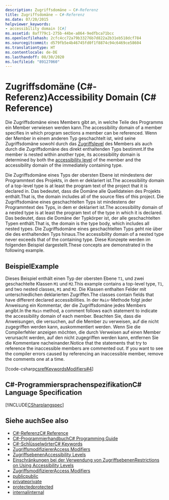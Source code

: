 ```yaml
---
description: Zugriffsdomäne – C#-Referenz
title: Zugriffsdomäne – C#-Referenz
ms.date: 07/20/2015
helpviewer_keywords:
- accessibility domain [C#]
ms.assetid: 8af779c1-275b-44be-a864-9edfbca71bcc
ms.openlocfilehash: 2cfc4cc72a79b33276b7d822a2b31eb518dcf784
ms.sourcegitcommit: d579fb5e4b46745fd0f1f8874c94c6469ce58604
ms.translationtype: HT
ms.contentlocale: de-DE
ms.lasthandoff: 08/30/2020
ms.locfileid: "89127060"
---
```

# <a name="accessibility-domain-c-reference"></a><span data-ttu-id="abf54-103">Zugriffsdomäne (C#-Referenz)</span><span class="sxs-lookup"><span data-stu-id="abf54-103">Accessibility Domain (C# Reference)</span></span>
<span data-ttu-id="abf54-104">Die Zugriffsdomäne eines Members gibt an, in welche Teile des Programms ein Member verwiesen werden kann.</span><span class="sxs-lookup"><span data-stu-id="abf54-104">The accessibility domain of a member specifies in which program sections a member can be referenced.</span></span> <span data-ttu-id="abf54-105">Wenn der Member in einem anderen Typ geschachtelt ist, wird seine Zugriffsdomäne sowohl durch das [Zugriffslevel](./accessibility-levels.md) des Members als auch durch die Zugriffsdomäne des direkt enthaltenden Typs bestimmt.</span><span class="sxs-lookup"><span data-stu-id="abf54-105">If the member is nested within another type, its accessibility domain is determined by both the [accessibility level](./accessibility-levels.md) of the member and the accessibility domain of the immediately containing type.</span></span>  
  
 <span data-ttu-id="abf54-106">Die Zugriffsdomäne eines Typs der obersten Ebene ist mindestens der Programmtext des Projekts, in dem er deklariert ist.</span><span class="sxs-lookup"><span data-stu-id="abf54-106">The accessibility domain of a top-level type is at least the program text of the project that it is declared in.</span></span> <span data-ttu-id="abf54-107">Das bedeutet, dass die Domäne alle Quelldateien des Projekts enthält.</span><span class="sxs-lookup"><span data-stu-id="abf54-107">That is, the domain includes all of the source files of this project.</span></span> <span data-ttu-id="abf54-108">Die Zugriffsdomäne eines geschachtelten Typs ist mindestens der Programmtext des Typs, in dem er deklariert ist.</span><span class="sxs-lookup"><span data-stu-id="abf54-108">The accessibility domain of a nested type is at least the program text of the type in which it is declared.</span></span> <span data-ttu-id="abf54-109">Das bedeutet, dass die Domäne der Typkörper ist, der alle geschachtelten Typen enthält.</span><span class="sxs-lookup"><span data-stu-id="abf54-109">That is, the domain is the type body, which includes all nested types.</span></span> <span data-ttu-id="abf54-110">Die Zugriffsdomäne eines geschachtelten Typs geht nie über die des enthaltenden Typs hinaus.</span><span class="sxs-lookup"><span data-stu-id="abf54-110">The accessibility domain of a nested type never exceeds that of the containing type.</span></span> <span data-ttu-id="abf54-111">Diese Konzepte werden im folgenden Beispiel dargestellt.</span><span class="sxs-lookup"><span data-stu-id="abf54-111">These concepts are demonstrated in the following example.</span></span>  
  
## <a name="example"></a><span data-ttu-id="abf54-112">Beispiel</span><span class="sxs-lookup"><span data-stu-id="abf54-112">Example</span></span>  
 <span data-ttu-id="abf54-113">Dieses Beispiel enthält einen Typ der obersten Ebene `T1`, und zwei geschachtelte Klassen `M1` und `M2`.</span><span class="sxs-lookup"><span data-stu-id="abf54-113">This example contains a top-level type, `T1`, and two nested classes, `M1` and `M2`.</span></span> <span data-ttu-id="abf54-114">Die Klassen enthalten Felder mit unterschiedlichen deklarierten Zugriffen.</span><span class="sxs-lookup"><span data-stu-id="abf54-114">The classes contain fields that have different declared accessibilities.</span></span> <span data-ttu-id="abf54-115">In der `Main`-Methode folgt jeder Anweisung ein Kommentar, der die Zugriffsdomäne jedes Members angibt.</span><span class="sxs-lookup"><span data-stu-id="abf54-115">In the `Main` method, a comment follows each statement to indicate the accessibility domain of each member.</span></span> <span data-ttu-id="abf54-116">Beachten Sie, dass die Anweisungen, die versuchen, auf die Member zu verweisen, auf die nicht zugegriffen werden kann, auskommentiert werden. Wenn Sie die Compilerfehler anzeigen möchten, die durch Verweisen auf einen Member verursacht werden, auf den nicht zugegriffen werden kann, entfernen Sie die Kommentare nacheinander.</span><span class="sxs-lookup"><span data-stu-id="abf54-116">Notice that the statements that try to reference the inaccessible members are commented out. If you want to see the compiler errors caused by referencing an inaccessible member, remove the comments one at a time.</span></span>  
  
[!code-csharp[csrefKeywordsModifiers#4](~/samples/snippets/csharp/VS_Snippets_VBCSharp/csrefKeywordsModifiers/CS/csrefKeywordsModifiers.cs#4)]
  
## <a name="c-language-specification"></a><span data-ttu-id="abf54-117">C#-Programmiersprachenspezifikation</span><span class="sxs-lookup"><span data-stu-id="abf54-117">C# Language Specification</span></span>  
 [!INCLUDE[CSharplangspec](~/includes/csharplangspec-md.md)]  
  
## <a name="see-also"></a><span data-ttu-id="abf54-118">Siehe auch</span><span class="sxs-lookup"><span data-stu-id="abf54-118">See also</span></span>

- [<span data-ttu-id="abf54-119">C#-Referenz</span><span class="sxs-lookup"><span data-stu-id="abf54-119">C# Reference</span></span>](../index.md)
- [<span data-ttu-id="abf54-120">C#-Programmierhandbuch</span><span class="sxs-lookup"><span data-stu-id="abf54-120">C# Programming Guide</span></span>](../../programming-guide/index.md)
- [<span data-ttu-id="abf54-121">C#-Schlüsselwörter</span><span class="sxs-lookup"><span data-stu-id="abf54-121">C# Keywords</span></span>](./index.md)
- [<span data-ttu-id="abf54-122">Zugriffsmodifizierer</span><span class="sxs-lookup"><span data-stu-id="abf54-122">Access Modifiers</span></span>](./access-modifiers.md)
- [<span data-ttu-id="abf54-123">Zugriffsebenen</span><span class="sxs-lookup"><span data-stu-id="abf54-123">Accessibility Levels</span></span>](./accessibility-levels.md)
- [<span data-ttu-id="abf54-124">Einschränkungen bei der Verwendung von Zugriffsebenen</span><span class="sxs-lookup"><span data-stu-id="abf54-124">Restrictions on Using Accessibility Levels</span></span>](./restrictions-on-using-accessibility-levels.md)
- [<span data-ttu-id="abf54-125">Zugriffsmodifizierer</span><span class="sxs-lookup"><span data-stu-id="abf54-125">Access Modifiers</span></span>](../../programming-guide/classes-and-structs/access-modifiers.md)
- [<span data-ttu-id="abf54-126">public</span><span class="sxs-lookup"><span data-stu-id="abf54-126">public</span></span>](./public.md)
- [<span data-ttu-id="abf54-127">private</span><span class="sxs-lookup"><span data-stu-id="abf54-127">private</span></span>](./private.md)
- [<span data-ttu-id="abf54-128">protected</span><span class="sxs-lookup"><span data-stu-id="abf54-128">protected</span></span>](./protected.md)
- [<span data-ttu-id="abf54-129">internal</span><span class="sxs-lookup"><span data-stu-id="abf54-129">internal</span></span>](./internal.md)
